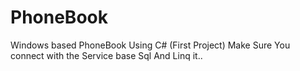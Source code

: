 # PhoneBook
  Windows based PhoneBook Using C# (First Project)
  Make Sure You connect with the Service base Sql And Linq it..
 
